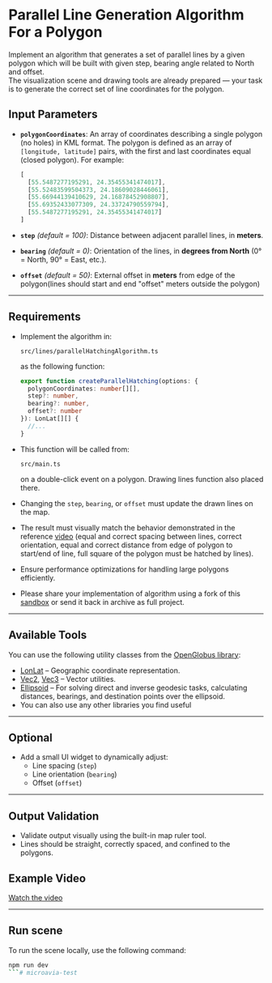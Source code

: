 # Parallel Line Generation Algorithm For a Polygon

Implement an algorithm that generates a set of parallel lines by a given polygon which will be built with given step, bearing angle related to North and offset.  
The visualization scene and drawing tools are already prepared — your task is to generate the correct set of line coordinates for the polygon.


## Input Parameters

- **`polygonCoordinates`**: An array of coordinates describing a single polygon (no holes) in KML format. The polygon is defined as an array of `[longitude, latitude]` pairs, with the first and last coordinates equal (closed polygon). For example:

  ```ts
  [
    [55.5487277195291, 24.35455341474017],
    [55.52483599504373, 24.18609028446061],
    [55.66944139410629, 24.16878452908807],
    [55.69352433077309, 24.33724790559794],
    [55.5487277195291, 24.35455341474017]
  ]
  ```

- **`step`** *(default = 100)*: Distance between adjacent parallel lines, in **meters**.

- **`bearing`** *(default = 0)*: Orientation of the lines, in **degrees from North** (0° = North, 90° = East, etc.).

- **`offset`** *(default = 50)*: External offset in **meters** from edge of the polygon(lines should start and end "offset" meters outside the polygon)

---

## Requirements

- Implement the algorithm in:

  ```
  src/lines/parallelHatchingAlgorithm.ts
  ```

  as the following function:

  ```ts
  export function createParallelHatching(options: {
    polygonCoordinates: number[][],
    step?: number,
    bearing?: number,
    offset?: number
  }): LonLat[][] {
    //...
  }
  ```

- This function will be called from:

  ```
  src/main.ts
  ```

  on a double-click event on a polygon. Drawing lines function also placed there.

- Changing the `step`, `bearing`, or `offset` must update the drawn lines on the map.

- The result must visually match the behavior demonstrated in the reference [video](https://filebin.net/pm0fr12do1foxunw/example.mp4) (equal and correct spacing between lines, correct orientation,  equal and correct distance from edge of polygon to start/end of line, full square of the polygon must be hatched by lines).

- Ensure performance optimizations for handling large polygons efficiently.

- Please share your implementation of algorithm using a fork of this [sandbox](https://codesandbox.io/p/devbox/jwhg43?file=%2Fpackage.json) or send it back in archive as full project.

---

## Available Tools

You can use the following utility classes from the [OpenGlobus library](https://github.com/openglobus/openglobus):

- [LonLat](https://github.com/openglobus/openglobus/blob/master/src/LonLat.ts) – Geographic coordinate representation.
- [Vec2](https://github.com/openglobus/openglobus/blob/master/src/math/Vec2.ts), [Vec3](https://github.com/openglobus/openglobus/blob/master/src/math/Vec3.ts) – Vector utilities.
- [Ellipsoid](https://github.com/openglobus/openglobus/blob/master/src/ellipsoid/Ellipsoid.ts) – For solving direct and inverse geodesic tasks, calculating distances, bearings, and destination points over the ellipsoid.
- You can also use any other libraries you find useful
---

## Optional

- Add a small UI widget to dynamically adjust:
  - Line spacing (`step`)
  - Line orientation (`bearing`)
  - Offset (`offset`)

---

## Output Validation

- Validate output visually using the built-in map ruler tool.
- Lines should be straight, correctly spaced, and confined to the polygons.

## Example Video

[Watch the video](https://filebin.net/pm0fr12do1foxunw/example.mp4)

---

## Run scene
To run the scene locally, use the following command:

```bash
npm run dev
```# microavia-test
